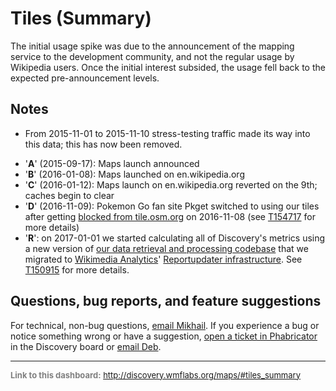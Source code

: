 Tiles (Summary)
=======

The initial usage spike was due to the announcement of the mapping service to the development community, and not the regular usage by Wikipedia users. Once the initial interest subsided, the usage fell back to the expected pre-announcement levels.

Notes
-----

- From 2015-11-01 to 2015-11-10 stress-testing traffic made its way into this data; this has now been removed.
* '__A__' (2015-09-17): Maps launch announced
* '__B__' (2016-01-08): Maps launched on en.wikipedia.org
* '__C__' (2016-01-12): Maps launch on en.wikipedia.org reverted on the 9th; caches begin to clear
* '__D__' (2016-11-09): Pokemon Go fan site Pkget switched to using our tiles after getting [blocked from tile.osm.org](https://github.com/openstreetmap/chef/commit/dece06b6) on 2016-11-08 (see [T154717](https://phabricator.wikimedia.org/T154717) for more details)
* '__R__': on 2017-01-01 we started calculating all of Discovery's metrics using a new version of [our data retrieval and processing codebase](https://phabricator.wikimedia.org/diffusion/WDGO/) that we migrated to [Wikimedia Analytics](https://www.mediawiki.org/wiki/Analytics)' [Reportupdater infrastructure](https://wikitech.wikimedia.org/wiki/Analytics/Reportupdater). See [T150915](https://phabricator.wikimedia.org/T150915) for more details.

Questions, bug reports, and feature suggestions
------
For technical, non-bug questions, [email Mikhail](mailto:mpopov@wikimedia.org?subject=Dashboard%20Question). If you experience a bug or notice something wrong or have a suggestion, [open a ticket in Phabricator](https://phabricator.wikimedia.org/maniphest/task/create/?projects=Discovery) in the Discovery board or [email Deb](mailto:deb@wikimedia.org?subject=Dashboard%20Question).

<hr style="border-color: gray;">
<p style="font-size: small; color: gray;">
  <strong>Link to this dashboard:</strong>
  <a href="http://discovery.wmflabs.org/maps/#tiles_summary">
    http://discovery.wmflabs.org/maps/#tiles_summary
  </a>
</p>
